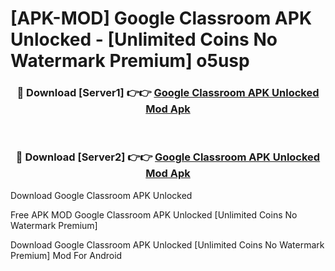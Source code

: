# [APK-MOD] Google Classroom APK Unlocked - [Unlimited Coins No Watermark Premium] o5usp



<div align="center">
<h3>🔴 Download [Server1] 👉👉 <a href="https://momento.my/?title=Google_Classroom_APK_Unlocked">Google Classroom APK Unlocked Mod Apk</a></h3><br>

<h3>🔴 Download [Server2] 👉👉 <a href="https://momento.my/?title=Google_Classroom_APK_Unlocked">Google Classroom APK Unlocked Mod Apk</a></h3>
</div>



Download Google Classroom APK Unlocked 

Free APK MOD Google Classroom APK Unlocked [Unlimited Coins No Watermark Premium]

Download Google Classroom APK Unlocked [Unlimited Coins No Watermark Premium] Mod For Android
